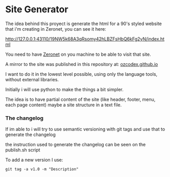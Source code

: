 # Site Generator

The idea behind this proyect is generate the html for a 90's styled website that i'm creating in Zeronet, you can see it here:

http://127.0.0.1:43110/19NW5k68A3qRsomy42hLBZFsHbQ6kFg2yN/index.html

You need to have [Zeronet](https://github.com/HelloZeroNet/ZeroNet) on you machine to be able to visit that site.

A mirror to the site was published in this repository at: [ozcodex.github.io](https://ozcodex.github.io/)

I want to do it in the lowest level possible, using only the language tools, without external libraries.

Initially i will use python to make the things a bit simpler.

The idea is to have partial content of the site (like header, footer, menu, each page content) maybe a site structure in a text file.

### The changelog

If im able to i will try to use semantic versioning with git tags and use that to generate the changelog

the instruction used to generate the changelog can be seen on the publish.sh script

To add a new version I use:

``` git tag -a v1.0 -m "Description" ```
